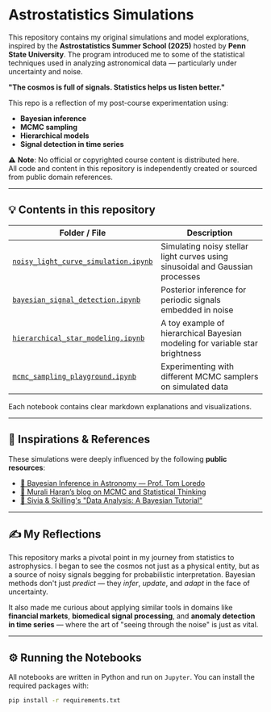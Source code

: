 # Astrostatistics Simulations

This repository contains my original simulations and model explorations, inspired by the **Astrostatistics Summer School (2025)** hosted by **Penn State University**. The program introduced me to some of the statistical techniques used in analyzing astronomical data — particularly under uncertainty and noise.

**"The cosmos is full of signals. Statistics helps us listen better."**

This repo is a reflection of my post-course experimentation using:
- **Bayesian inference**
- **MCMC sampling**
- **Hierarchical models**
- **Signal detection in time series**

⚠️ **Note**: No official or copyrighted course content is distributed here.  
All code and content in this repository is independently created or sourced from public domain references.

---

## 💡 Contents in this repository

| Folder / File | Description |
|---------------|-------------|
| [`noisy_light_curve_simulation.ipynb`](my_notebooks/noisy_light_curve_simulation.ipynb) | Simulating noisy stellar light curves using sinusoidal and Gaussian processes |
| [`bayesian_signal_detection.ipynb`]() | Posterior inference for periodic signals embedded in noise |
| [`hierarchical_star_modeling.ipynb`]() | A toy example of hierarchical Bayesian modeling for variable star brightness |
| [`mcmc_sampling_playground.ipynb`](my_notebooks/mcmc_sampling_playground.ipynb) | Experimenting with different MCMC samplers on simulated data |

Each notebook contains clear markdown explanations and visualizations.

---

## 🔭 Inspirations & References

These simulations were deeply influenced by the following **public resources**:

- [📘 Bayesian Inference in Astronomy — Prof. Tom Loredo](public_resources/bayes_loredo)
- [🧠 Murali Haran’s blog on MCMC and Statistical Thinking](https://murali-haran.github.io/MCMCtut/MCMC.html)
- [🧾 Sivia & Skilling's "Data Analysis: A Bayesian Tutorial"]()

---

## ✍️ My Reflections

This repository marks a pivotal point in my journey from statistics to astrophysics. I began to see the cosmos not just as a physical entity, but as a source of noisy signals begging for probabilistic interpretation. Bayesian methods don't just *predict* — they *infer*, *update*, and *adapt* in the face of uncertainty.

It also made me curious about applying similar tools in domains like **financial markets**, **biomedical signal processing**, and **anomaly detection in time series** — where the art of "seeing through the noise" is just as vital.

---

## ⚙️ Running the Notebooks

All notebooks are written in Python and run on `Jupyter`. You can install the required packages with:

```bash
pip install -r requirements.txt
